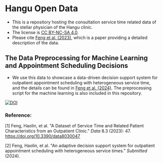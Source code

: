 # Hangu Open Data
* This is a repository hosting the consultation service time related data of the stellar physician of the Hangu clinic. 
* The license is [CC BY-NC-SA 4.0](https://creativecommons.org/licenses/by-nc-sa/4.0/).
* Please cite [Feng et al. (2023)](#1), which is a paper providing a detailed description of the data.

## The Data Preprocessing for Machine Learning and Appointment Scheduling Decisions
* We use this data to showcase a data-driven decision support system for outpatient appointment scheduling with heterogeneous service time, and the details can be found in [Feng et al. (2024)](#2). The preprocessing script for the machine learning is also included in this repository.

[![DOI](https://zenodo.org/badge/578618362.svg)](https://zenodo.org/badge/latestdoi/578618362)
### Reference:
<a id = "1"> [1] </a >Feng, Haolin, et al. "A Dataset of Service Time and Related Patient Characteristics from an Outpatient Clinic." *Data* 8.3 (2023): 47. https://doi.org/10.3390/data8030047 

<a id = "2"> [2] </a >Feng, Haolin, et al. "An adaptive decision support system for outpatient appointment scheduling with heterogeneous service times." *Submitted* (2024).
